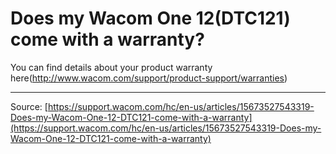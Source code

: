 # Does my Wacom One 12(DTC121) come with a warranty?

You can find details about your product warranty here(http://www.wacom.com/support/product-support/warranties)

---
Source: [https://support.wacom.com/hc/en-us/articles/15673527543319-Does-my-Wacom-One-12-DTC121-come-with-a-warranty](https://support.wacom.com/hc/en-us/articles/15673527543319-Does-my-Wacom-One-12-DTC121-come-with-a-warranty)
